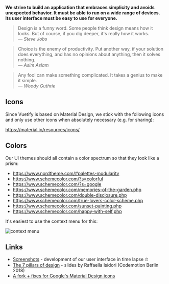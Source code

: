 **We strive to build an application that embraces simplicity and avoids unexpected behavior. It must be able to run on a wide range of devices. Its user interface must be easy to use for everyone.**

> Design is a funny word. Some people think design means how it looks. But of course, if you dig deeper, it's really how it works.<br />— <cite>Steve Jobs</cite>

> Choice is the enemy of productivity. Put another way, if your solution does everything, and has no opinions about anything, then it solves nothing.<br />— <cite>Asim Aslam</cite>

> Any fool can make something complicated. It takes a genius to make it simple.<br />— <cite>Woody Guthrie</cite>

## Icons ##

Since Vuetify is based on Material Design, we stick with the following icons and only use other icons when absolutely necessary (e.g. for sharing):

https://material.io/resources/icons/

## Colors ##

Our UI themes should all contain a color spectrum so that they look like a prism:

- https://www.nordtheme.com/#palettes-modularity
- https://www.schemecolor.com/?s=colorful
- https://www.schemecolor.com/?s=google
- https://www.schemecolor.com/memories-of-the-garden.php
- https://www.schemecolor.com/double-disclosure.php
- https://www.schemecolor.com/true-lovers-color-scheme.php
- https://www.schemecolor.com/sunset-painting.php
- https://www.schemecolor.com/happy-with-self.php

It's easiest to use the context menu for this:

![context menu](https://dl.photoprism.app/img/docs/wiki/docs/prism-context-menu.jpg)

## Links ##
- [Screenshots](screenshots.md) - development of our user interface in time lapse ⏱
- [The 7 pillars of design](http://thesign.it/Codemotion/Berlin2018.pdf) - slides by Raffaella Isidori (Codemotion Berlin 2018)
- [A fork + fixes for Google's Material Design icons](https://www.npmjs.com/package/material-design-icons-iconfont)

